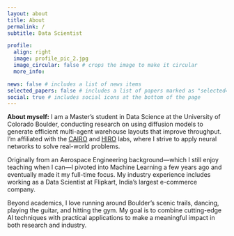 ```yaml
---
layout: about
title: About
permalink: /
subtitle: Data Scientist

profile:
  align: right
  image: profile_pic_2.jpg
  image_circular: false # crops the image to make it circular
  more_info: 

news: false # includes a list of news items
selected_papers: false # includes a list of papers marked as "selected={true}"
social: true # includes social icons at the bottom of the page
---
```


**About myself:** I am a Master’s student in Data Science at the University of Colorado Boulder, conducting research on using diffusion models to generate efficient multi-agent warehouse layouts that improve throughput. I’m affiliated with the [CAIRO](https://cairo-lab.com/lab.html) and [HIRO](https://hiro-group.ronc.one/) labs, where I strive to apply neural networks to solve real-world problems.

Originally from an Aerospace Engineering background—which I still enjoy teaching when I can—I pivoted into Machine Learning a few years ago and eventually made it my full-time focus. My industry experience includes working as a Data Scientist at Flipkart, India’s largest e-commerce company.

Beyond academics, I love running around Boulder’s scenic trails, dancing, playing the guitar, and hitting the gym. My goal is to combine cutting-edge AI techniques with practical applications to make a meaningful impact in both research and industry.

